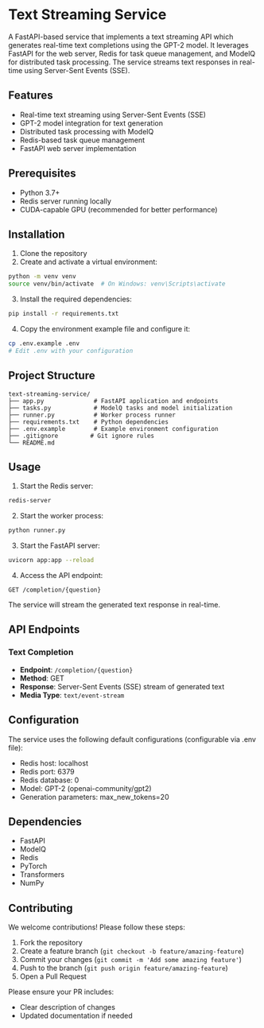 # Text Streaming Service

A FastAPI-based service that implements a text streaming API which generates real-time text completions using the GPT-2 model. It leverages FastAPI for the web server, Redis for task queue management, and ModelQ for distributed task processing. The service streams text responses in real-time using Server-Sent Events (SSE).

## Features

- Real-time text streaming using Server-Sent Events (SSE)
- GPT-2 model integration for text generation
- Distributed task processing with ModelQ
- Redis-based task queue management
- FastAPI web server implementation

## Prerequisites

- Python 3.7+
- Redis server running locally
- CUDA-capable GPU (recommended for better performance)

## Installation

1. Clone the repository
2. Create and activate a virtual environment:
```bash
python -m venv venv
source venv/bin/activate  # On Windows: venv\Scripts\activate
```

3. Install the required dependencies:
```bash
pip install -r requirements.txt
```

4. Copy the environment example file and configure it:
```bash
cp .env.example .env
# Edit .env with your configuration
```

## Project Structure

```
text-streaming-service/
├── app.py              # FastAPI application and endpoints
├── tasks.py            # ModelQ tasks and model initialization
├── runner.py           # Worker process runner
├── requirements.txt    # Python dependencies
├── .env.example        # Example environment configuration
├── .gitignore         # Git ignore rules
└── README.md          
```

## Usage

1. Start the Redis server:
```bash
redis-server
```

2. Start the worker process:
```bash
python runner.py
```

3. Start the FastAPI server:
```bash
uvicorn app:app --reload
```

4. Access the API endpoint:
```
GET /completion/{question}
```

The service will stream the generated text response in real-time.

## API Endpoints

### Text Completion

- **Endpoint**: `/completion/{question}`
- **Method**: GET
- **Response**: Server-Sent Events (SSE) stream of generated text
- **Media Type**: `text/event-stream`

## Configuration

The service uses the following default configurations (configurable via .env file):
- Redis host: localhost
- Redis port: 6379
- Redis database: 0
- Model: GPT-2 (openai-community/gpt2)
- Generation parameters: max_new_tokens=20

## Dependencies

- FastAPI
- ModelQ
- Redis
- PyTorch
- Transformers
- NumPy

## Contributing

We welcome contributions! Please follow these steps:

1. Fork the repository
2. Create a feature branch (`git checkout -b feature/amazing-feature`)
3. Commit your changes (`git commit -m 'Add some amazing feature'`)
4. Push to the branch (`git push origin feature/amazing-feature`)
5. Open a Pull Request

Please ensure your PR includes:
- Clear description of changes
- Updated documentation if needed